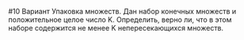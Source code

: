 #10 Вариант
Упаковка множеств. Дан набор конечных множеств и положительное целое число K. Определить, верно ли, что в этом наборе содержится не менее K непересекающихся множеств.
